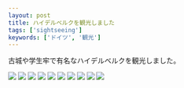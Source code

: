 ```yaml
---
layout: post
title: ハイデルベルクを観光しました
tags: ['sightseeing']
keywords: ['ドイツ', '観光']
---
```


古城や学生牢で有名なハイデルベルクを観光しました。

<img src="/img/blog_IMGP1273.jpg" />

<img src="/img/blog_IMGP1194.jpg" />

<img src="/img/blog_IMGP1195.jpg" />

<img src="/img/blog_IMGP1136.jpg" />

<img src="/img/blog_IMGP1449.jpg" />

<img src="/img/blog_IMGP1459.jpg" />

<img src="/img/blog_IMGP1513.jpg" />

<img src="/img/blog_IMGP1480.jpg" />

<img src="/img/blog_IMGP1124.jpg" />

<img src="/img/blog_IMGP1355.jpg" />
